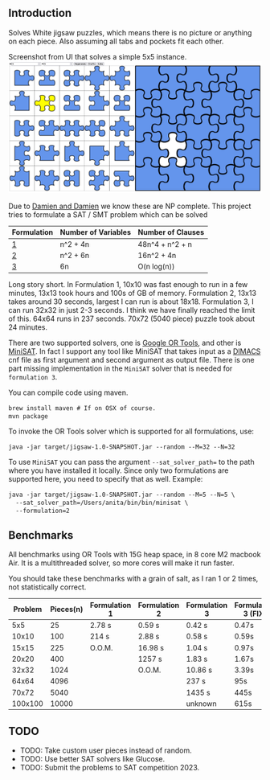 ## Introduction

Solves White jigsaw puzzles, which means there is no picture or anything on each piece.
Also assuming all tabs and pockets fit each other. 

Screenshot from UI that solves a simple 5x5 instance.
![img.png](img.png)

Due to [Damien and Damien](https://erikdemaine.org/papers/Jigsaw_GC/paper.pdf) we know these are NP complete.
This project tries to formulate a SAT / SMT problem which can be solved 


| Formulation                 | Number of Variables | Number of Clauses |
|-----------------------------|---------------------|-------------------|
| [1](https://mathb.in/77183) | n^2 + 4n            | 48n^4 + n^2 + n   |
| [2](https://mathb.in/77190) | n^2 + 6n            | 16n^2 + 4n        |
| [3](https://mathb.in/77209) | 6n                  | O(n log(n))       |

Long story short. In Formulation 1, 10x10 was fast enough to run in a few minutes, 
13x13 took hours and 100s of GB of memory. Formulation 2, 13x13 takes around 30 seconds,
largest I can run is about 18x18. Formulation 3, I can run 32x32 in just 2-3 seconds. I
think we have finally reached the limit of this. 64x64 runs in 237 seconds. 70x72 (5040 piece)
puzzle took about 24 minutes.

There are two supported solvers, one is [Google OR Tools](https://developers.google.com/optimization), 
and other is [MiniSAT](http://minisat.se/). In fact I support any tool like MiniSAT that takes 
input as a [DIMACS](https://www.cs.utexas.edu/users/moore/acl2/manuals/current/manual/index-seo.php/SATLINK____DIMACS)
cnf file as first argument and second argument as output file. There is one part missing
implementation in the `MiniSAT` solver that is needed for `formulation 3`. 

You can compile code using maven. 
```shell
brew install maven # If on OSX of course. 
mvn package
```

To invoke the OR Tools solver which is supported for all formulations, use: 
```shell 
java -jar target/jigsaw-1.0-SNAPSHOT.jar --random --M=32 --N=32 
```

To use `MiniSAT` you can pass the argument `--sat_solver_path=` to the path where you
have installed it locally. Since only two formulations are supported here, you need
to specify that as well. Example:
```shell
java -jar target/jigsaw-1.0-SNAPSHOT.jar --random --M=5 --N=5 \
  --sat_solver_path=/Users/anita/bin/bin/minisat \
  --formulation=2
```

## Benchmarks
All benchmarks using OR Tools with 15G heap space, in 8 core M2 macbook Air. It
is a multithreaded solver, so more cores will make it run faster. 

You should take these benchmarks with a grain of salt, as I ran 1 or 2 times, 
not statistically correct.

| Problem | Pieces(n) | Formulation 1 | Formulation 2 | Formulation 3 | Formulation 3 (FIX) |
|---------|-----------|---------------|---------------|---------------|---------------------|
| 5x5     | 25        | 2.78 s        | 0.59 s        | 0.42 s        | 0.47s               |
| 10x10   | 100       | 214 s         | 2.88 s        | 0.58 s        | 0.59s               |
| 15x15   | 225       | O.O.M.        | 16.98 s       | 1.04 s        | 0.97s               |
| 20x20   | 400       |               | 1257 s        | 1.83 s        | 1.67s               |
| 32x32   | 1024      |               | O.O.M.        | 10.86 s       | 3.39s               |
| 64x64   | 4096      |               |               | 237 s         | 95s                 |
| 70x72   | 5040      |               |               | 1435 s        | 445s                |
| 100x100 | 10000     |               |               | unknown       | 615s                |
## TODO

* TODO: Take custom user pieces instead of random.
* TODO: Use better SAT solvers like Glucose.
* TODO: Submit the problems to SAT competition 2023.
